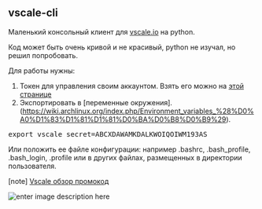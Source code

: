 ## vscale-cli
Маленький консольный клиент для [vscale.io](https://vscale.io/) на python.

Код может быть очень кривой и не красивый, python не изучал, но решил попробовать.

Для работы нужны:
1. Токен для управления своим аккаунтом.
Взять его можно на [этой странице](https://vscale.io/panel/settings/tokens/)
2. Экспортировать в [переменные окружения].(https://wiki.archlinux.org/index.php/Environment_variables_%28%D0%A0%D1%83%D1%81%D1%81%D0%BA%D0%B8%D0%B9%29).
<pre>export vscale_secret=ABCXDAWAMKDALKWOIQOIWM193AS </pre>
Или положить ее файле конфигурации: например .bashrc, .bash_profile, .bash_login, .profile или в других файлах, размещенных в директории пользователя.

[note]
[Vscale обзор промокод](https://ruslash.com/vscale-obzor-promocode/)

![enter image description here](http://i.imgur.com/G1FdRVu.gif)
